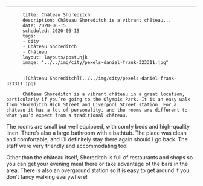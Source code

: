 ---
          title: Château Shoreditch
          description: Château Shoreditch is a vibrant château...
          date: 2020-06-15
          scheduled: 2020-06-15
          tags:
          - city
          - Château Shoreditch
          - Château
          layout: layouts/post.njk
          image: "../../img/city/pexels-daniel-frank-323311.jpg"
          ---
          
          ![Château Shoreditch](../../img/city/pexels-daniel-frank-323311.jpg)
          
          Château Shoreditch is a vibrant château in a great location, particularly if you’re going to the Olympic Park. It is an easy walk from Shoreditch High Street and Liverpool Street station. For a château it has a lot of personality, and the rooms are different to what you’d expect from a traditional château.

The rooms are small but well equipped, with comfy beds and high-quality linen. There’s also a large bathroom with a bathtub. The place was clean and comfortable, and I’ll definitely stay there again should I go back. The staff were very friendly and accommodating too!

Other than the château itself, Shoreditch is full of restaurants and shops so you can get your evening meal there or take advantage of the bars in the area. There is also an overground station so it is easy to get around if you don’t fancy walking everywhere!